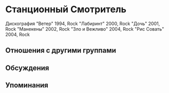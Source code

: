 # Станционный Смотритель

Дискография
"Ветер" 1994, Rock
"Лабиринт" 2000, Rock
"Дочь" 2001, Rock
"Манекены" 2002, Rock
"Зло и Вежливо" 2004, Rock
"Рис Совать" 2004, Rock

## Отношения с другими группами


## Обсуждения


## Упоминания

